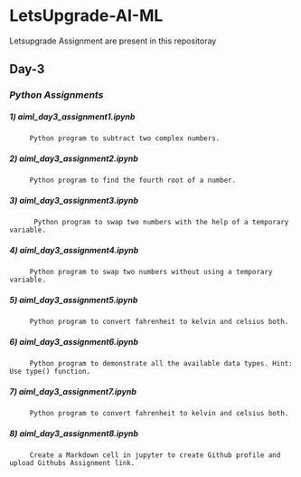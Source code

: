 # LetsUpgrade-AI-ML
Letsupgrade Assignment are present in this repositoray 

## Day-3

### *Python Assignments*

##### 1) aiml_day3_assignment1.ipynb
         Python program to subtract two complex numbers.
   
##### 2) aiml_day3_assignment2.ipynb
         Python program to find the fourth root of a number.
   
#####  3) aiml_day3_assignment3.ipynb
          Python program to swap two numbers with the help of a temporary variable.
   
##### 4) aiml_day3_assignment4.ipynb
         Python program to swap two numbers without using a temporary variable.
   
##### 5) aiml_day3_assignment5.ipynb
         Python program to convert fahrenheit to kelvin and celsius both. 
   
##### 6) aiml_day3_assignment6.ipynb
         Python program to demonstrate all the available data types. Hint: Use type() function. 
   
##### 7) aiml_day3_assignment7.ipynb
         Python program to convert fahrenheit to kelvin and celsius both. 
   
##### 8) aiml_day3_assignment8.ipynb
         Create a Markdown cell in jupyter to create Github profile and upload Githubs Assignment link. 
